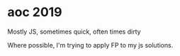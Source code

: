 # aoc 2019
Mostly JS, sometimes quick, often times dirty

Where possible, I'm trying to apply FP to my js solutions.
